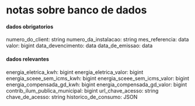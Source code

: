 # notas sobre banco de dados

#### dados obrigatorios

numero_do_client: string
numero_da_instalacao: string
mes_referencia: data
valor: bigint
data_devencimento: data
data_de_emissao: data

#### dados relevantes

energia_eletrica_kwh: bigint
energia_eletrica_valor: bigint
energia_sceee_sem_icms_kwh: bigint
energia_sceee_sem_icms_valor: bigint
energia_compensada_gd_kwh: bigint
energia_compensada_gd_valor: bigint
contrib_ilum_publica_municipal: bigint
url_chave_acesso: string
chave_de_acesso: string
historico_de_consumo: JSON
